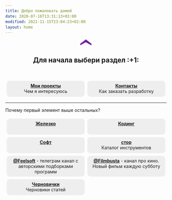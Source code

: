 ```yaml
---
title: Добро пожаловать домой
date: 2020-07-16T13:31:13+03:00
modified: 2021-11-15T23:04:23+02:00
layout: home
---
```


<p style="text-align:center;"><img src="/assets/arrow-home.png" alt=""></p>
<h2 style="text-align:center;">Для начала выбери раздел :+1:</h2>
<br>

<style>
.drid {
	overflow: hidden; 
	flex-wrap: wrap;
	}
.grid ul {  
	//display: table;
	//flex-wrap: wrap;
	display: flex;
	flex-flow: row wrap;
	padding: 0;
	}
.grid li {
	text-align:center;
	float: left;
	box-sizing: border-box;
	width: calc(50% - 8px);
	padding: 7px 10px;
	background: #eee;
	margin: 4px; 
	list-style-type: none;
	min-height: 50px;
	//height: 5em;
	padding-left: 15px;
	padding-right: 15px;
	border-radius: 10px;
	}
</style>

<div class="grid" markdown="1">

- [**Мои проекты**](./projects/)<br>Чем я интересуюсь
- [**Контакты**](./about.html)<br>Как заказать разработку

---

Почему первый элемент выше остальных?

- [**Железко**](./hardware/)
- [**Кодинг**](./coding/)
- [**Софт**](./software/)
- [**стор**](./shop/index.md)<br>Каталог инструментов
- [**@Feelsoft**](https://t.me/feelsoft) - телеграм канал с авторскими подборками программ
- [**@Filmbusta**](https://t.me/FilmsRM) - канал про кино. Новый фильм каждую субботу
- [**Черновички**](./blog.html)<br>Черновики статей

</div>
